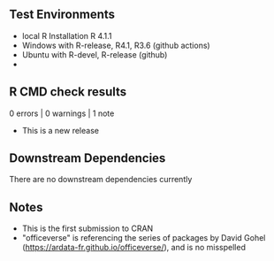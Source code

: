 ## Test Environments

* local R Installation R 4.1.1
* Windows with R-release, R4.1, R3.6 (github actions)
* Ubuntu with R-devel, R-release (github)
*


## R CMD check results

0 errors | 0 warnings | 1 note

* This is a new release

## Downstream Dependencies

There are no downstream dependencies currently

## Notes

* This is the first submission to CRAN
* "officeverse" is referencing the series of packages by David Gohel (https://ardata-fr.github.io/officeverse/), and is no misspelled
